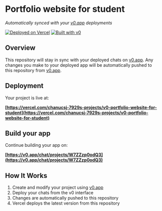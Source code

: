 # Portfolio website for student

*Automatically synced with your [v0.app](https://v0.app) deployments*

[![Deployed on Vercel](https://img.shields.io/badge/Deployed%20on-Vercel-black?style=for-the-badge&logo=vercel)](https://vercel.com/chanucsj-7929s-projects/v0-portfolio-website-for-student)
[![Built with v0](https://img.shields.io/badge/Built%20with-v0.app-black?style=for-the-badge)](https://v0.app/chat/projects/W7ZZzp0odQ3)

## Overview

This repository will stay in sync with your deployed chats on [v0.app](https://v0.app).
Any changes you make to your deployed app will be automatically pushed to this repository from [v0.app](https://v0.app).

## Deployment

Your project is live at:

**[https://vercel.com/chanucsj-7929s-projects/v0-portfolio-website-for-student](https://vercel.com/chanucsj-7929s-projects/v0-portfolio-website-for-student)**

## Build your app

Continue building your app on:

**[https://v0.app/chat/projects/W7ZZzp0odQ3](https://v0.app/chat/projects/W7ZZzp0odQ3)**

## How It Works

1. Create and modify your project using [v0.app](https://v0.app)
2. Deploy your chats from the v0 interface
3. Changes are automatically pushed to this repository
4. Vercel deploys the latest version from this repository
